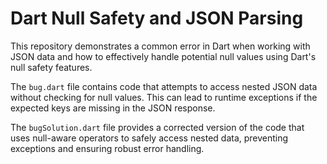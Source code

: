 # Dart Null Safety and JSON Parsing

This repository demonstrates a common error in Dart when working with JSON data and how to effectively handle potential null values using Dart's null safety features.

The `bug.dart` file contains code that attempts to access nested JSON data without checking for null values. This can lead to runtime exceptions if the expected keys are missing in the JSON response.

The `bugSolution.dart` file provides a corrected version of the code that uses null-aware operators to safely access nested data, preventing exceptions and ensuring robust error handling.